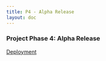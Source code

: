 ```yaml
---
title: P4 - Alpha Release
layout: doc
---
```


### **Project Phase 4: Alpha Release**

<a href="http://befit1234.vercel.app">Deployment</a>
